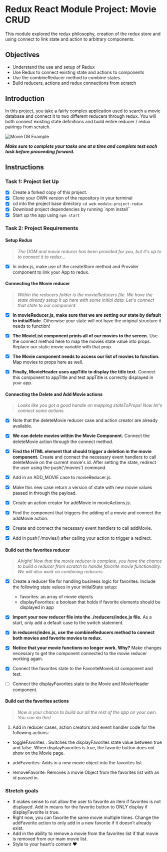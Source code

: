 # Redux React Module Project: Movie CRUD

This module explored the redux philosophy, creation of the redux store and using connect to link state and action to arbitrary components.

## Objectives
- Understand the use and setup of Redux
- Use Redux to connect existing state and actions to components
- Use the combineReducer method to combine states.
- Build reducers, actions and redux connections from scratch

## Introduction
In this project, you take a fairly complex application used to search a movie database and connect it to two different reducers through redux. You will both connect existing state definitions and build entire reducer / redux pairings from scratch.

![Movie DB Example](project-goals.gif)

***Make sure to complete your tasks one at a time and complete test each task before proceeding forward.***

## Instructions
### Task 1: Project Set Up
* [X] Create a forked copy of this project.
* [X] Clone your OWN version of the repository in your terminal
* [X] cd into the project base directory `cd web-module-project-redux`
* [X] Download project dependencies by running `npm install``
* [X] Start up the app using `npm start`

### Task 2: Project Requirements
#### Setup Redux
> *The DOM and movie reducer has been provided for you, but it's up to to connect it to redux...*

* [X] In index.js, make use of the createStore method and Provider component to link your App to redux.

#### Connecting the Movie reducer
> *Within the reducers folder is the movieReducers file. We have the state already setup it up here with some initial data. Let's connect that state to our component.*

* [X] **In movieReducer.js, make sure that we are setting our state by default to initialState.** Otherwise your state will not have the original structure it needs to function!

* [X] **The MovieList component prints all of our movies to the screen.** Use the connect method here to map the movies state value into props. Replace our static movie variable with that prop.

* [X] **The Movie component needs to access our list of movies to function.** Map movies to props here as well.

* [X] **Finally, MovieHeader uses appTitle to display the title text.** Connect this component to appTitle and test appTitle is correctly displayed in your app.


#### Connecting the Delete and Add Movie actions
> *Looks like you got a good handle on mapping stateToProps! Now let's connect some actions.*

* [X] Note that the deleteMovie reducer case and action creator are already available.

* [X] **We can delete movies within the Movie Component.** Connect the deleteMovie action through the connect method.

* [X] **Find the HTML element that should trigger a deletion in the movie component.** Create and connect the necessary event handlers to call deleteMovie on the current movie's id. After setting the state, redirect the user using the push('/movies') command.

* [X] Add in an ADD_MOVIE case to movieReducer.js.
* [X] Make this new case return a version of state with new movie values passed in through the payload.
* [X] Create an action creator for addMovie in movieActions.js.
* [X] Find the component that triggers the adding of a movie and connect the addMovie action.
* [X] Create and connect the necessary event handlers to call addMovie.
* [X] Add in push('/movies/) after calling your action to trigger a redirect.

#### Build out the favorites reducer
> *Alright! Now that the movie reducer is complete, you have the chance to build a reducer from scratch to handle favorite movie functionality. We will also work on combining reducers.*

* [X] Create a reducer file for handling business logic for favorites. Include the following state values in your initialState setup:
  -  favorites: an array of movie objects
  -  displayFavorites: a boolean that holds if favorite elements should be displayed in app

* [X] **Import your new reducer file into the ./reducers/index.js file.** As a start, only add a default case to the switch statement.

* [X] **In reducers/index.js, use the combineReducers method to connect both movies and favorite movies to redux.**

* [X] **Notice that your movie functions no longer work. Why?** Make changes necessary to get the component connected to the movie reducer working again.

* [X] Connect the favorites state to the FavoriteMovieList component and test.

* [ ] Connect the displayFavorites state to the Movie and MovieHeader component.

#### Build out the favorites actions
> *Now is your chance to build our all the rest of the app on your own. You can do this!*

1. Add in reducer cases, action creators and event handler code for the following actions:
  - toggleFavorites : Switches the displayFavorites state value between true and false. When displayFavorites is true, the favorite button does not show on the Movie page.
  
  - addFavorites: Adds in a new movie object into the favorites list.
  - removeFavorite: Removes a movie Object from the favorites list with an id passed in.

### Stretch goals
- It makes sense to not allow the user to favorite an item if favorites is not displayed. Add in means for the favorite button to ONLY display if displayFavorite is true.
- Right now, you can favorite the same movie multiple times. Change the addFavorite action to only add in a new favorite if it doesn't already exist.
- Add in the ability to remove a movie from the favorites list if that movie is removed from our main movie list.
- Style to your heart's content ❤️
